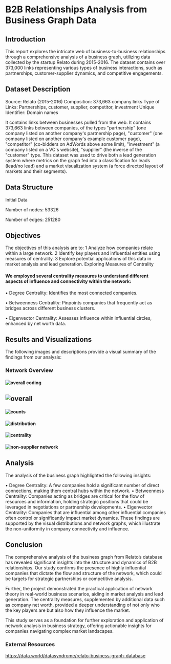 
# B2B Relationships Analysis from Business Graph Data



## Introduction
This report explores the intricate web of business-to-business relationships through a comprehensive analysis of a business graph, utilizing data collected by the startup Relato during 2015-2016. The dataset contains over 373,000 links representing various types of business interactions, such as partnerships, customer-supplier dynamics, and competitive engagements.

## Dataset Description
Source: Relato (2015-2016) Composition: 373,663 company links Type of Links: Partnerships, customer, supplier, competitor, investment Unique Identifier: Domain names

It contains links between businesses pulled from the web. It contains 373,663 links between companies, of the types "partnership" (one company listed on another company's partnership page), "customer" (one company listed on another company's example customer page), "competitor" (co-bidders on AdWords above some limit), "investment" (a company listed on a VC's website), "supplier" (the inverse of the "customer" type. This dataset was used to drive both a lead generation system where metrics on the graph fed into a classification for leads (lead/no lead) and a market visualization system (a force directed layout of markets and their segments).

## Data Structure
Initial Data


Number of nodes: 53326


Number of edges: 251280

## Objectives
The objectives of this analysis are to:
1	Analyze how companies relate within a large network.
2	Identify key players and influential entities using measures of centrality.
3	Explore potential applications of this data in market analysis and lead generation.
Exploring Measures of Centrality

#### We employed several centrality measures to understand different aspects of influence and connectivity within the network:

•	Degree Centrality: Identifies the most connected companies.

•	Betweenness Centrality: Pinpoints companies that frequently act as bridges across different business clusters.

•	Eigenvector Centrality: Assesses influence within influential circles, enhanced by net worth data.

## Results and Visualizations
The following images and descriptions provide a visual summary of the findings from our analysis:

### Network Overview

#### ![overall coding](https://github.com/katewly/SNA2_Luyao_project4/assets/167985824/af31f6f9-42df-493d-a0ba-144deff4d5cc)

## ![overall](https://github.com/katewly/SNA2_Luyao_project4/assets/167985824/a3f7a730-2ee9-4f18-80ca-7bfe967c0a2f)

#### ![counts](https://github.com/katewly/SNA2_Luyao_project4/assets/167985824/fc90934d-2574-4bab-b6ea-b76b81465c57)
#### ![distribution](https://github.com/katewly/SNA2_Luyao_project4/assets/167985824/c52ff060-4858-4ca4-b056-640a6ac18322)


#### ![centrality](https://github.com/katewly/SNA2_Luyao_project4/assets/167985824/7110df02-37d0-4bfb-8fbd-45269acae9e6)


#### ![non-supplier network](https://github.com/katewly/SNA2_Luyao_project4/assets/167985824/22af7b1b-33fe-4945-a239-a7ed9611bf27)




## Analysis
The analysis of the business graph highlighted the following insights:


•	Degree Centrality: A few companies hold a significant number of direct connections, making them central hubs within the network.
•	Betweenness Centrality: Companies acting as bridges are critical for the flow of resources and information, holding strategic positions that could be leveraged in negotiations or partnership developments.
•	Eigenvector Centrality: Companies that are influential among other influential companies often control or significantly impact market dynamics.
These findings are supported by the visual distributions and network graphs, which illustrate the non-uniformity in company connectivity and influence.

## Conclusion


The comprehensive analysis of the business graph from Relato’s database has revealed significant insights into the structure and dynamics of B2B relationships. Our study confirms the presence of highly influential companies that dictate the flow and structure of the network, which could be targets for strategic partnerships or competitive analysis.

Further, the project demonstrated the practical application of network theory in real-world business scenarios, aiding in market analysis and lead generation. The centrality measures, supplemented by additional data such as company net worth, provided a deeper understanding of not only who the key players are but also how they influence the market.

This study serves as a foundation for further exploration and application of network analysis in business strategy, offering actionable insights for companies navigating complex market landscapes.

### External Resources
https://data.world/datasyndrome/relato-business-graph-database
